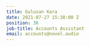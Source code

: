 ```yaml
---
title: Gulusan Kara
date: 2021-07-27 15:38:00 Z
position: 36
job-title: Accounts Assistant
email: accounts@novel.audio
---
```


